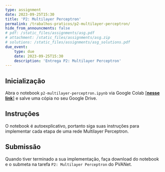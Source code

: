 ```yaml
---
type: assignment
date: 2023-09-25T15:30
title: 'P2: Multilayer Perceptron'
permalink: /trabalhos-praticos/p2-multilayer-perceptron/
hide_from_announcments: false
# pdf: /static_files/assignments/asg.pdf
# attachment: /static_files/assignments/asg.zip
# solutions: /static_files/assignments/asg_solutions.pdf
due_event: 
    type: due
    date: 2023-09-25T15:30
    description: 'Entrega P2: Multilayer Perceptron'
---
```


## Inicialização

Abra o notebook `p2-multilayer-perceptron.ipynb` via Google Colab [[**nesse link**]](https://colab.research.google.com/drive/1n4UbWlXpkdDqgzTmjkh15hGWV6kdaeqd?usp=sharing) e salve uma cópia no seu Google Drive.

## Instruções

O notebook é autoexplicativo, portanto siga suas instruções para implementar cada etapa de uma rede Multilayer Perceptron. 

## Submissão

Quando tiver terminado a sua implementação, faça download do notebook e o submeta na tarefa `P2: Multilayer Perceptron` do PVANet.